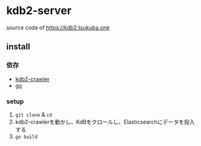 # kdb2-server

source code of https://kdb2.tsukuba.one

## install

### 依存

- [kdb2-crawler](https://github.com/until-tsukuba/kdb2-crawler)
- [go](https://golang.org)

### setup

1. `git clone` & `cd`
2. kdb2-crawlerを動かし、KdBをクロールし、Elasticsearchにデータを投入する
3. `go build`